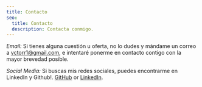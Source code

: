 ```yaml
---
title: Contacto
seo:
  title: Contacto
  description: Contacta conmigo.
---
```


_Email:_
Si tienes alguna cuestión u oferta, no lo dudes y mándame un correo a [vctorr1@gmail.com](mailto:vctorr1@gmail.com), e intentaré ponerme en contacto contigo con la mayor brevedad posible.

_Social Media:_
Si buscas mis redes sociales, puedes encontrarme en LinkedIn y Github!. [GitHub](https://github.com/vctorr1) or [LinkedIn](https://www.linkedin.com/in/v%C3%ADctor-r%C3%ADos-recio-0b4432299/).

